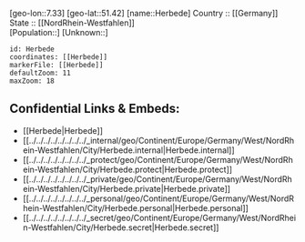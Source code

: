 ﻿---
location: [51.42,7.33] 
mapzoom: [7,12] 
mapmarker: city 
type: City
tags:
- geo/City


SpocWebEntityId: 30892
isDeleted: false
confidential: public

---
[geo-lon::7.33] 
[geo-lat::51.42] 
[name::Herbede] 
Country :: [[Germany]]  
State :: [[NordRhein-Westfahlen]]  
[Population::] 
[Unknown::] 


```leaflet
id: Herbede
coordinates: [[Herbede]] 
markerFile: [[Herbede]] 
defaultZoom: 11 
maxZoom: 18
```


## Confidential Links & Embeds: 
- [[Herbede|Herbede]]  
- [[../../../../../../../../_internal/geo/Continent/Europe/Germany/West/NordRhein-Westfahlen/City/Herbede.internal|Herbede.internal]] 
- [[../../../../../../../../_protect/geo/Continent/Europe/Germany/West/NordRhein-Westfahlen/City/Herbede.protect|Herbede.protect]] 
- [[../../../../../../../../_private/geo/Continent/Europe/Germany/West/NordRhein-Westfahlen/City/Herbede.private|Herbede.private]] 
- [[../../../../../../../../_personal/geo/Continent/Europe/Germany/West/NordRhein-Westfahlen/City/Herbede.personal|Herbede.personal]] 
- [[../../../../../../../../_secret/geo/Continent/Europe/Germany/West/NordRhein-Westfahlen/City/Herbede.secret|Herbede.secret]] 
